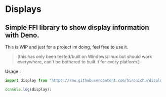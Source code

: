 # Displays

## Simple FFI library to show display information with Deno.

This is WIP and just for a project im doing, feel free to use it. 

> (this has only been tested/built on Windows/linux but should work everywhere, can't be bothered to built it for every platform.)

Usage : 
```typescript
import display from "https://raw.githubusercontent.com/hironichu/displays/main/mod.ts";

console.log(display);

```
